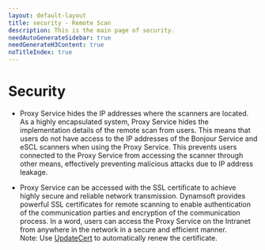 ```yaml
---
layout: default-layout
title: security - Remote Scan
description: This is the main page of security. 
needAutoGenerateSidebar: true
needGenerateH3Content: true
noTitleIndex: true
---
```


# Security

*	Proxy Service hides the IP addresses where the scanners are located. As a highly encapsulated system, Proxy Service hides the implementation details of the remote scan from users. This means that users do not have access to the IP addresses of the Bonjour Service and eSCL scanners when using the Proxy Service. This prevents users connected to the Proxy Service from accessing the scanner through other means, effectively preventing malicious attacks due to IP address leakage. 

*	Proxy Service can be accessed with the SSL certificate to achieve highly secure and reliable network transmission. Dynamsoft provides powerful SSL certificates for remote scanning to enable authentication of the communication parties and encryption of the communication process. In a word, users can access the Proxy Service on the Intranet from anywhere in the network in a secure and efficient manner.  
Note: Use  <a href="https://www.dynamsoft.com/web-twain/docs/info/api/Dynamsoft_WebTwainEnv.html#updatecert" target="_blank">UpdateCert</a> to automatically renew the certificate.

<!--
*	Bonjour Service is equipped with a comprehensive permission control mechanism. The Bonjour Service can choose whether the scanners or local files can be accessed by the Proxy Service. Bonjour's permission mechanism gives users more flexibility to configure their privacy and security on the Intranet.
-->
